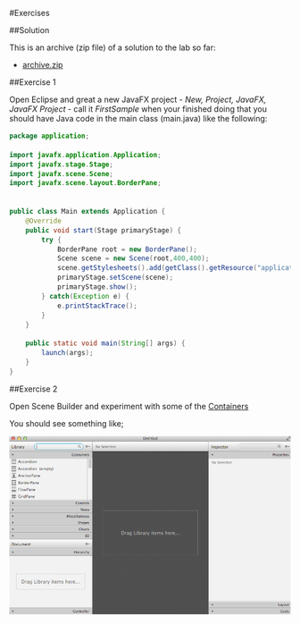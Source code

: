#Exercises

##Solution

This is an archive (zip file) of a solution to the lab so far:

- [archive.zip](./archives/archive.zip)

##Exercise 1

Open Eclipse and great a new JavaFX project - _New, Project, JavaFX, JavaFX Project_ - call it _FirstSample_ when your finished doing that you should have Java code in the main class (main.java) like the following:

~~~java
package application;
	
import javafx.application.Application;
import javafx.stage.Stage;
import javafx.scene.Scene;
import javafx.scene.layout.BorderPane;


public class Main extends Application {
	@Override
	public void start(Stage primaryStage) {
		try {
			BorderPane root = new BorderPane();
			Scene scene = new Scene(root,400,400);
			scene.getStylesheets().add(getClass().getResource("application.css").toExternalForm());
			primaryStage.setScene(scene);
			primaryStage.show();
		} catch(Exception e) {
			e.printStackTrace();
		}
	}
	
	public static void main(String[] args) {
		launch(args);
	}
}
~~~


##Exercise 2

Open Scene Builder and experiment with some of the [Containers](https://docs.oracle.com/javafx/scenebuilder/1/user_guide/library-panel.htm) 

You should see something like;

![](./img/01.e1.png)


